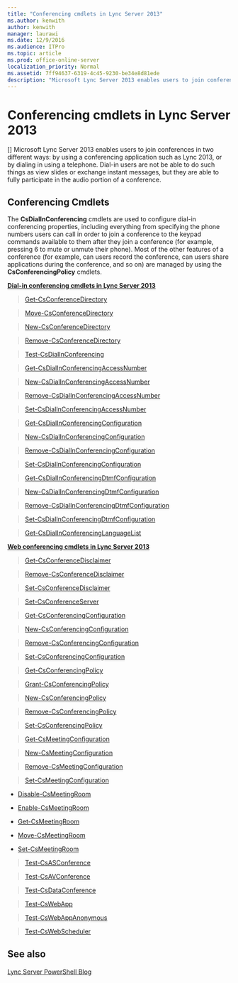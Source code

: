 ```yaml
---
title: "Conferencing cmdlets in Lync Server 2013"
ms.author: kenwith
author: kenwith
manager: laurawi
ms.date: 12/9/2016
ms.audience: ITPro
ms.topic: article
ms.prod: office-online-server
localization_priority: Normal
ms.assetid: 7ff94637-6319-4c45-9230-be34e8d81ede
description: "Microsoft Lync Server 2013 enables users to join conferences in two different ways: by using a conferencing application such as Lync 2013, or by dialing in using a telephone. Dial-in users are not be able to do such things as view slides or exchange instant messages, but they are able to fully participate in the audio portion of a conference."
---
```


# Conferencing cmdlets in Lync Server 2013
[]
Microsoft Lync Server 2013 enables users to join conferences in two different ways: by using a conferencing application such as Lync 2013, or by dialing in using a telephone. Dial-in users are not be able to do such things as view slides or exchange instant messages, but they are able to fully participate in the audio portion of a conference.
  
## Conferencing Cmdlets

The **CsDialInConferencing** cmdlets are used to configure dial-in conferencing properties, including everything from specifying the phone numbers users can call in order to join a conference to the keypad commands available to them after they join a conference (for example, pressing 6 to mute or unmute their phone). Most of the other features of a conference (for example, can users record the conference, can users share applications during the conference, and so on) are managed by using the **CsConferencingPolicy** cmdlets. 
  
 **[Dial-in conferencing cmdlets in Lync Server 2013](dial-in-conferencing-cmdlets.md)**
  
> [Get-CsConferenceDirectory](get-csconferencedirectory.md)
    
> [Move-CsConferenceDirectory](move-csconferencedirectory.md)
    
> [New-CsConferenceDirectory](new-csconferencedirectory.md)
    
> [Remove-CsConferenceDirectory](remove-csconferencedirectory.md)
    
> [Test-CsDialInConferencing](test-csdialinconferencing.md)
    
> [Get-CsDialInConferencingAccessNumber](get-csdialinconferencingaccessnumber.md)
    
> [New-CsDialInConferencingAccessNumber](new-csdialinconferencingaccessnumber.md)
    
> [Remove-CsDialInConferencingAccessNumber](remove-csdialinconferencingaccessnumber.md)
    
> [Set-CsDialInConferencingAccessNumber](set-csdialinconferencingaccessnumber.md)
    
> [Get-CsDialInConferencingConfiguration](get-csdialinconferencingconfiguration.md)
    
> [New-CsDialInConferencingConfiguration](new-csdialinconferencingconfiguration.md)
    
> [Remove-CsDialInConferencingConfiguration](remove-csdialinconferencingconfiguration.md)
    
> [Set-CsDialInConferencingConfiguration](set-csdialinconferencingconfiguration.md)
    
> [Get-CsDialInConferencingDtmfConfiguration](get-csdialinconferencingdtmfconfiguration.md)
    
> [New-CsDialInConferencingDtmfConfiguration](new-csdialinconferencingdtmfconfiguration.md)
    
> [Remove-CsDialInConferencingDtmfConfiguration](remove-csdialinconferencingdtmfconfiguration.md)
    
> [Set-CsDialInConferencingDtmfConfiguration](set-csdialinconferencingdtmfconfiguration.md)
    
> [Get-CsDialInConferencingLanguageList](get-csdialinconferencinglanguagelist.md)
    
 **[Web conferencing cmdlets in Lync Server 2013](web-conferencing-cmdlets.md)**
  
> [Get-CsConferenceDisclaimer](get-csconferencedisclaimer.md)
    
> [Remove-CsConferenceDisclaimer](remove-csconferencedisclaimer.md)
    
> [Set-CsConferenceDisclaimer](set-csconferencedisclaimer.md)
    
> [Set-CsConferenceServer](set-csconferenceserver.md)
    
> [Get-CsConferencingConfiguration](get-csconferencingconfiguration.md)
    
> [New-CsConferencingConfiguration](new-csconferencingconfiguration.md)
    
> [Remove-CsConferencingConfiguration](remove-csconferencingconfiguration.md)
    
> [Set-CsConferencingConfiguration](set-csconferencingconfiguration.md)
    
> [Get-CsConferencingPolicy](get-csconferencingpolicy.md)
    
> [Grant-CsConferencingPolicy](grant-csconferencingpolicy.md)
    
> [New-CsConferencingPolicy](new-csconferencingpolicy.md)
    
> [Remove-CsConferencingPolicy](remove-csconferencingpolicy.md)
    
> [Set-CsConferencingPolicy](set-csconferencingpolicy.md)
    
> [Get-CsMeetingConfiguration](get-csmeetingconfiguration.md)
    
> [New-CsMeetingConfiguration](new-csmeetingconfiguration.md)
    
> [Remove-CsMeetingConfiguration](remove-csmeetingconfiguration.md)
    
> [Set-CsMeetingConfiguration](set-csmeetingconfiguration.md)
    
- [Disable-CsMeetingRoom](disable-csmeetingroom.md)
    
- [Enable-CsMeetingRoom](enable-csmeetingroom.md)
    
- [Get-CsMeetingRoom](get-csmeetingroom.md)
    
- [Move-CsMeetingRoom](move-csmeetingroom.md)
    
- [Set-CsMeetingRoom](set-csmeetingroom.md)
    
> [Test-CsASConference](test-csasconference.md)
    
> [Test-CsAVConference](test-csavconference.md)
    
> [Test-CsDataConference](test-csdataconference.md)
    
> [Test-CsWebApp](test-cswebapp.md)
    
> [Test-CsWebAppAnonymous](test-cswebappanonymous.md)
    
> [Test-CsWebScheduler](test-cswebscheduler.md)
    
## See also

#### 

[Lync Server PowerShell Blog](https://go.microsoft.com/fwlink/p/?linkId=203150)

